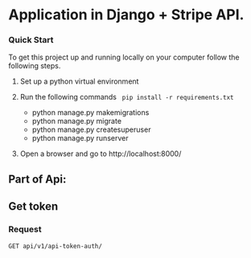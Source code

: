 # Application in Django + Stripe API.

### Quick Start
To get this project up and running locally on your computer follow the following steps.
1. Set up a python virtual environment
2. Run the following commands
    ` pip install -r requirements.txt`
    * python manage.py makemigrations
    * python manage.py migrate
    * python manage.py createsuperuser
    * python manage.py runserver
   
3. Open a browser and go to http://localhost:8000/


## Part of Api:


## Get token

### Request

`GET api/v1/api-token-auth/`
